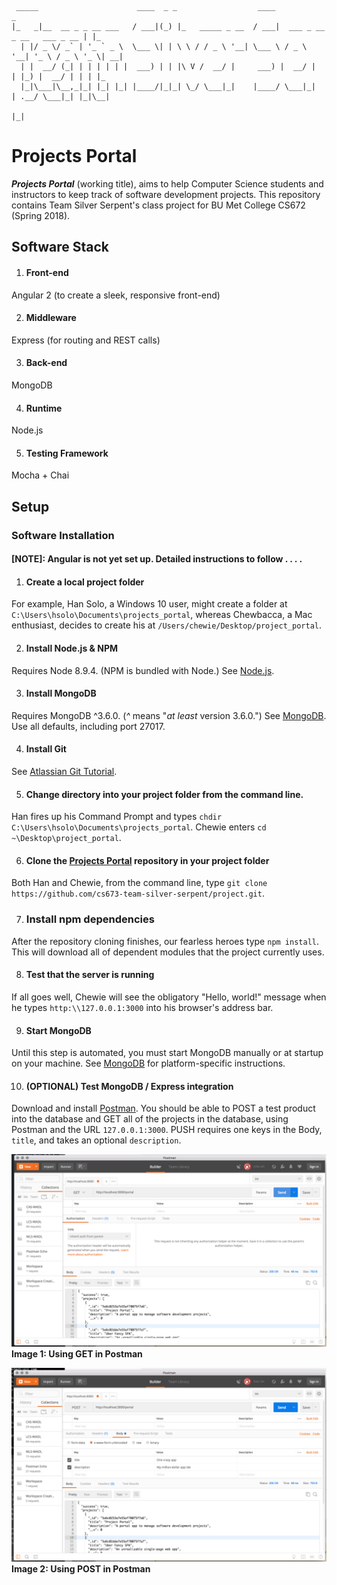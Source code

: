      _____                      ____  _ _                  ____                             _   
    |_   _|__  __ _ _ __ ___   / ___|(_) |_   _____ _ __  / ___|  ___ _ __ _ __   ___ _ __ | |_
      | |/ _ \/ _` | '_ ` _ \  \___ \| | \ \ / / _ \ '__| \___ \ / _ \ '__| '_ \ / _ \ '_ \| __|
      | |  __/ (_| | | | | | |  ___) | | |\ V /  __/ |     ___) |  __/ |  | |_) |  __/ | | | |_
      |_|\___|\__,_|_| |_| |_| |____/|_|_| \_/ \___|_|    |____/ \___|_|  | .__/ \___|_| |_|\__|
                                                                          |_|                   

# Projects Portal
 _**Projects Portal**_ (working title), aims to help Computer Science students and instructors to keep track of software development projects. This repository contains Team Silver Serpent's class project for BU Met College CS672 (Spring 2018).

## Software Stack
1. #### Front-end
Angular 2 (to create a sleek, responsive front-end)

2. #### Middleware
Express (for routing and REST calls)

3. #### Back-end
MongoDB

4. #### Runtime
Node.js

5. #### Testing Framework
Mocha + Chai

## Setup
### Software Installation

#### [NOTE]: Angular is not yet set up. Detailed instructions to follow . . . .

1. #### Create a local project folder
For example, Han Solo, a Windows 10 user, might create a folder at `C:\Users\hsolo\Documents\projects_portal`, whereas Chewbacca, a Mac enthusiast, decides to create his at `/Users/chewie/Desktop/project_portal`.

2. #### Install Node.js & NPM
Requires Node 8.9.4. (NPM is bundled with Node.)
See [Node.js].

3. #### Install MongoDB
Requires MongoDB ^3.6.0. (_^_ means  "_at least_ version 3.6.0.")
See [MongoDB]. Use all defaults, including port 27017.

4. #### Install Git
See [Atlassian Git Tutorial].

5. #### Change directory into your project folder from the command line.
Han fires up his Command Prompt and types `chdir C:\Users\hsolo\Documents\projects_portal`. Chewie enters `cd ~\Desktop\project_portal`.

6. #### Clone the [Projects Portal] repository in your project folder
Both Han and Chewie, from the command line, type `git clone https://github.com/cs673-team-silver-serpent/project.git`.  

7. ### Install npm dependencies
After the repository cloning finishes, our fearless heroes type `npm install`. This will download all of dependent modules that the project currently uses.

8. #### Test that the server is running
If all goes well, Chewie will see the obligatory "Hello, world!" message when he types `http:\\127.0.0.1:3000` into his browser's address bar.

9. #### Start MongoDB
Until this step is automated, you must start MongoDB manually or at startup on your machine. See [MongoDB] for platform-specific instructions.

10. #### (OPTIONAL) Test MongoDB / Express integration
Download and install [Postman]. You should be able to POST a test product into the database and GET all of the projects in the database, using Postman and the URL `127.0.0.1:3000`. PUSH requires one keys in the Body, `title`, and takes an optional `description`.


![GET in Postman][GET]
**Image 1: Using GET in Postman**


![POST in Postman][POST]
**Image 2: Using POST in Postman**


<!-- links -->
[Atlassian Git Tutorial]: https://www.atlassian.com/git/tutorials/install-git
[MongoDB]: https://docs.mongodb.com/manual/administration/install-community/
[Node.js]: https://nodejs.org/en/
[Projects Portal]: https://github.com/cs673-team-silver-serpent/project.git
[GET]: images/GET.png
[POST]: images/POST.png
[Postman]: https://www.getpostman.com/
